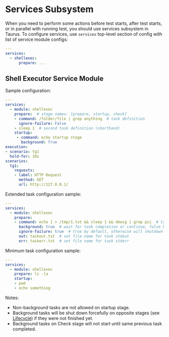 # Services Subsystem

When you need to perform some actions before test starts, after test starts, or in parallel with running test, you should use services subsystem in Taurus. To configure services, use `services` top-level section of config with list of service module configs:

```yaml
---
services:
  - shellexec:
      prepare: ...
```

## Shell Executor Service Module

Sample configuration:
```yaml
---
services:
  - module: shellexec
    prepare:  # stage names: [prepare, startup, check]
    - command: /folder/file | grep anything  # task definition
      ignore-failure: False
    - sleep 1  # second task definition (shorthand)
    startup:
     - command: echo startup stage
       background: True
execution:
- scenario: tg1
  hold-for: 10s
scenarios:
  tg1:
    requests:
    - label: HTTP Request
      method: GET
      url: http://127.0.0.1/
```

Extended task configuration sample:
```yaml
---
services:
  - module: shellexec
    prepare:
    - command: echo 1 > /tmp/1.txt && sleep 1 && dmesg | grep pci  # task command
      background: true  # wait for task completion or continue, false by default. 
      ignore-failure: true  # true by default, otherwise will shutdown tests if command return code != 0, 
      out: taskout.txt  # set file name for task stdout
      err: taskerr.txt  # set file name for task stderr
```

Minimum task configuration sample:
```yaml
---
services:
  - module: shellexec
    prepare: ls -la
    startup:
    - pwd
    - echo something
```
Notes:
 - Non-background tasks are not allowed on startup stage.
 - Background tasks will be shut down forcefully on opposite stages (see [Lifecycle](Lifecycle.md)) if they were not finished yet.
 - Background tasks on Check stage will not start until same previous task completed.